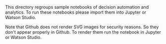 
This directory regroups sample notebooks of decision automation and analytics. 
To run these notebooks please import them into Jupyter or Watson Studio.


Note that Github does not render SVG images for security reasons. So they don't appear properly in Github. To render them run the notebook in Jupyter or Watson Studio.
